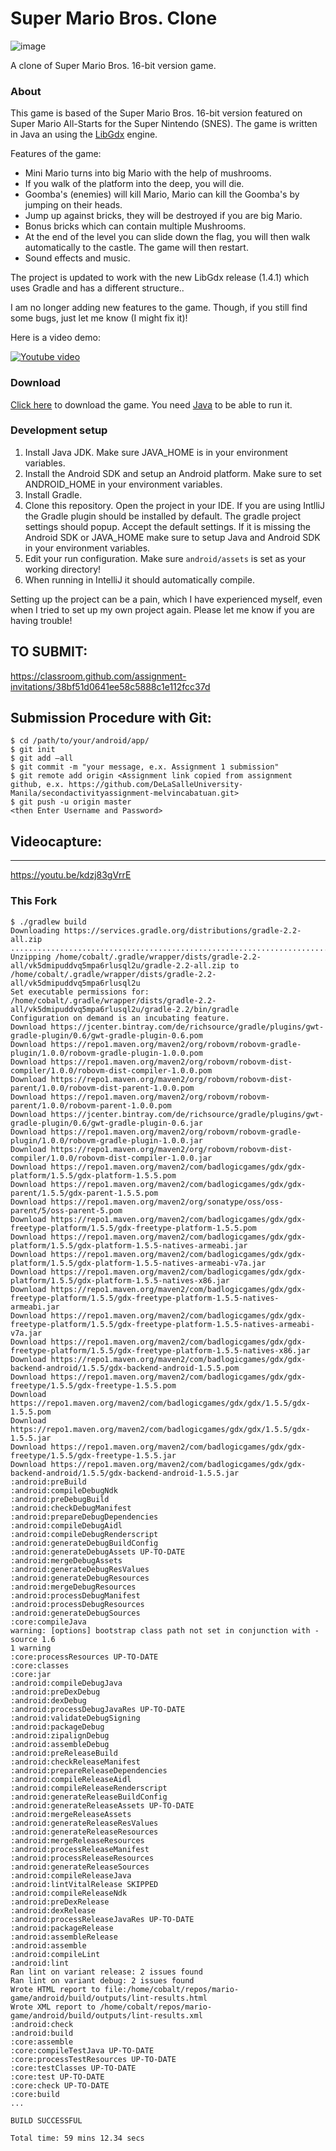 Super Mario Bros. Clone
==========
![image](logo.png)

A clone of Super Mario Bros. 16-bit version game.

### About
This game is based of the Super Mario Bros. 16-bit version featured on Super Mario All-Starts for the Super Nintendo (SNES). The game is written in Java an using the [LibGdx](http://libgdx.badlogicgames.com/) engine.

Features of the game:
* Mini Mario turns into big Mario with the help of mushrooms.
* If you walk of the platform into the deep, you will die.
* Goomba's (enemies) will kill Mario, Mario can kill the Goomba's by jumping on their heads.
* Jump up against bricks, they will be destroyed if you are big Mario.
* Bonus bricks which can contain multiple Mushrooms.
* At the end of the level you can slide down the flag, you will then walk automatically to the castle. The game will then restart.
* Sound effects and music.

The project is updated to work with the new LibGdx release (1.4.1) which uses Gradle and has a different structure..

I am no longer adding new features to the game. Though, if you still find some bugs, just let me know (I might fix it)!

Here is a video demo:

[![Youtube video](http://img.youtube.com/vi/GxyUYAL4O7I/0.jpg)](http://www.youtube.com/watch?v=GxyUYAL4O7I)

### Download

[Click here](https://github.com/ArjanFrans/mario-game/releases/download/1/mario-game-1.0.jar) to download the game. You need [Java](https://java.com/nl/download/) to be able to run it.

### Development setup

1.  Install Java JDK. Make sure JAVA_HOME is in your environment variables.
2.   Install the Android SDK and setup an Android platform. Make sure to set ANDROID_HOME in your environment variables.
3.  Install Gradle.
3.  Clone this repository. Open the project in your IDE.
If you are using IntlliJ the Gradle plugin should be installed by default. The gradle project settings should popup.
Accept the default settings. If it is missing the Android SDK
 or JAVA_HOME make sure to setup Java and Android SDK in your environment variables.
4. Edit your run configuration. Make sure `android/assets` is set as your working directory!
5. When running in IntelliJ it should automatically compile.

Setting up the project can be a pain, which I have experienced myself, even when I tried to set up my own project again.
Please let me know if you are having trouble!



## TO SUBMIT:

https://classroom.github.com/assignment-invitations/38bf51d0641ee58c5888c1e112fcc37d

## Submission Procedure with Git: 

```shell
$ cd /path/to/your/android/app/
$ git init
$ git add –all
$ git commit -m "your message, e.x. Assignment 1 submission"
$ git remote add origin <Assignment link copied from assignment github, e.x. https://github.com/DeLaSalleUniversity-Manila/secondactivityassignment-melvincabatuan.git>
$ git push -u origin master
<then Enter Username and Password>
```
 
 ## Videocapture:
-----------

 https://youtu.be/kdzj83gVrrE


### This Fork

```shell
$ ./gradlew build
Downloading https://services.gradle.org/distributions/gradle-2.2-all.zip
................................................................................................................................................................................................................................................................................................................................................................................................................................................................................................................................................................................................................................................................................................................................................................................................................................................................................................................................................................................................................................................................................................................................................................................................................................................................................................................................................................................................................................................................................................................................................................................................................................................................................................................................................................................................................................................................................................................................................................................................................................................................................................................................................................................................................................................................................................................................................................................................................................................................................................................................................................................................................................................................................................................................................................................................................................................................................................................................................................................................................................................
Unzipping /home/cobalt/.gradle/wrapper/dists/gradle-2.2-all/vk5dmipuddvq5mpa6rlusql2u/gradle-2.2-all.zip to /home/cobalt/.gradle/wrapper/dists/gradle-2.2-all/vk5dmipuddvq5mpa6rlusql2u
Set executable permissions for: /home/cobalt/.gradle/wrapper/dists/gradle-2.2-all/vk5dmipuddvq5mpa6rlusql2u/gradle-2.2/bin/gradle
Configuration on demand is an incubating feature.
Download https://jcenter.bintray.com/de/richsource/gradle/plugins/gwt-gradle-plugin/0.6/gwt-gradle-plugin-0.6.pom
Download https://repo1.maven.org/maven2/org/robovm/robovm-gradle-plugin/1.0.0/robovm-gradle-plugin-1.0.0.pom
Download https://repo1.maven.org/maven2/org/robovm/robovm-dist-compiler/1.0.0/robovm-dist-compiler-1.0.0.pom
Download https://repo1.maven.org/maven2/org/robovm/robovm-dist-parent/1.0.0/robovm-dist-parent-1.0.0.pom
Download https://repo1.maven.org/maven2/org/robovm/robovm-parent/1.0.0/robovm-parent-1.0.0.pom
Download https://jcenter.bintray.com/de/richsource/gradle/plugins/gwt-gradle-plugin/0.6/gwt-gradle-plugin-0.6.jar
Download https://repo1.maven.org/maven2/org/robovm/robovm-gradle-plugin/1.0.0/robovm-gradle-plugin-1.0.0.jar
Download https://repo1.maven.org/maven2/org/robovm/robovm-dist-compiler/1.0.0/robovm-dist-compiler-1.0.0.jar
Download https://repo1.maven.org/maven2/com/badlogicgames/gdx/gdx-platform/1.5.5/gdx-platform-1.5.5.pom
Download https://repo1.maven.org/maven2/com/badlogicgames/gdx/gdx-parent/1.5.5/gdx-parent-1.5.5.pom
Download https://repo1.maven.org/maven2/org/sonatype/oss/oss-parent/5/oss-parent-5.pom
Download https://repo1.maven.org/maven2/com/badlogicgames/gdx/gdx-freetype-platform/1.5.5/gdx-freetype-platform-1.5.5.pom
Download https://repo1.maven.org/maven2/com/badlogicgames/gdx/gdx-platform/1.5.5/gdx-platform-1.5.5-natives-armeabi.jar
Download https://repo1.maven.org/maven2/com/badlogicgames/gdx/gdx-platform/1.5.5/gdx-platform-1.5.5-natives-armeabi-v7a.jar
Download https://repo1.maven.org/maven2/com/badlogicgames/gdx/gdx-platform/1.5.5/gdx-platform-1.5.5-natives-x86.jar
Download https://repo1.maven.org/maven2/com/badlogicgames/gdx/gdx-freetype-platform/1.5.5/gdx-freetype-platform-1.5.5-natives-armeabi.jar
Download https://repo1.maven.org/maven2/com/badlogicgames/gdx/gdx-freetype-platform/1.5.5/gdx-freetype-platform-1.5.5-natives-armeabi-v7a.jar
Download https://repo1.maven.org/maven2/com/badlogicgames/gdx/gdx-freetype-platform/1.5.5/gdx-freetype-platform-1.5.5-natives-x86.jar
Download https://repo1.maven.org/maven2/com/badlogicgames/gdx/gdx-backend-android/1.5.5/gdx-backend-android-1.5.5.pom
Download https://repo1.maven.org/maven2/com/badlogicgames/gdx/gdx-freetype/1.5.5/gdx-freetype-1.5.5.pom
Download https://repo1.maven.org/maven2/com/badlogicgames/gdx/gdx/1.5.5/gdx-1.5.5.pom
Download https://repo1.maven.org/maven2/com/badlogicgames/gdx/gdx/1.5.5/gdx-1.5.5.jar
Download https://repo1.maven.org/maven2/com/badlogicgames/gdx/gdx-freetype/1.5.5/gdx-freetype-1.5.5.jar
Download https://repo1.maven.org/maven2/com/badlogicgames/gdx/gdx-backend-android/1.5.5/gdx-backend-android-1.5.5.jar
:android:preBuild
:android:compileDebugNdk
:android:preDebugBuild
:android:checkDebugManifest
:android:prepareDebugDependencies
:android:compileDebugAidl
:android:compileDebugRenderscript
:android:generateDebugBuildConfig
:android:generateDebugAssets UP-TO-DATE
:android:mergeDebugAssets
:android:generateDebugResValues
:android:generateDebugResources
:android:mergeDebugResources
:android:processDebugManifest
:android:processDebugResources
:android:generateDebugSources
:core:compileJava
warning: [options] bootstrap class path not set in conjunction with -source 1.6
1 warning
:core:processResources UP-TO-DATE
:core:classes
:core:jar
:android:compileDebugJava
:android:preDexDebug
:android:dexDebug
:android:processDebugJavaRes UP-TO-DATE
:android:validateDebugSigning
:android:packageDebug
:android:zipalignDebug
:android:assembleDebug
:android:preReleaseBuild
:android:checkReleaseManifest
:android:prepareReleaseDependencies
:android:compileReleaseAidl
:android:compileReleaseRenderscript
:android:generateReleaseBuildConfig
:android:generateReleaseAssets UP-TO-DATE
:android:mergeReleaseAssets
:android:generateReleaseResValues
:android:generateReleaseResources
:android:mergeReleaseResources
:android:processReleaseManifest
:android:processReleaseResources
:android:generateReleaseSources
:android:compileReleaseJava
:android:lintVitalRelease SKIPPED
:android:compileReleaseNdk
:android:preDexRelease
:android:dexRelease
:android:processReleaseJavaRes UP-TO-DATE
:android:packageRelease
:android:assembleRelease
:android:assemble
:android:compileLint
:android:lint
Ran lint on variant release: 2 issues found
Ran lint on variant debug: 2 issues found
Wrote HTML report to file:/home/cobalt/repos/mario-game/android/build/outputs/lint-results.html
Wrote XML report to /home/cobalt/repos/mario-game/android/build/outputs/lint-results.xml
:android:check
:android:build
:core:assemble
:core:compileTestJava UP-TO-DATE
:core:processTestResources UP-TO-DATE
:core:testClasses UP-TO-DATE
:core:test UP-TO-DATE
:core:check UP-TO-DATE
:core:build
...

BUILD SUCCESSFUL

Total time: 59 mins 12.34 secs
```


